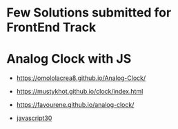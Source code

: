 # Few Solutions submitted for FrontEnd Track
 

# Analog Clock with JS
- https://omololacrea8.github.io/Analog-Clock/
- https://mustykhot.github.io/clock/index.html
- https://favourene.github.io/analog-clock/

- [javascript30](https://javascript30.com/)

